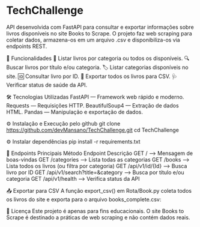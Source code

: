 # TechChallenge

API desenvolvida com FastAPI para consultar e exportar informações sobre livros disponíveis no site Books to Scrape.
O projeto faz web scraping para coletar dados, armazena-os em um arquivo .csv e disponibiliza-os via endpoints REST.

🚀 Funcionalidades
📖 Listar livros por categoria ou todos os disponíveis.
🔍 Buscar livros por título e/ou categoria.
🏷️ Listar categorias disponíveis no site.
🆔 Consultar livro por ID.
💾 Exportar todos os livros para CSV.
🩺 Verificar status de saúde da API.

🛠️ Tecnologias Utilizadas
FastAPI — Framework web rápido e moderno.
Requests — Requisições HTTP.
BeautifulSoup4 — Extração de dados HTML.
Pandas — Manipulação e exportação de dados.



⚙️ Instalação e Execução pelo github
git clone https://github.com/devMansano/TechChallenge.git
cd TechChallenge


⚙️ Instalar dependências
pip install -r requirements.txt


📌 Endpoints Principais
Método	Endpoint	Descrição
GET	/	--> Mensagem de boas-vindas
GET	/categories	--> Lista todas as categorias
GET	/books -->	Lista todos os livros (ou filtra por categoria)
GET	/api/v1/id/{Id} -->	Busca livro por ID
GET	/api/v1/search?title=&category -->	Busca por título e/ou categoria
GET	/api/v1/health -->	Verifica status da API



📤 Exportar para CSV
A função export_csv() em Rota/Book.py coleta todos os livros do site e exporta para o arquivo books_complete.csv:


📄 Licença
Este projeto é apenas para fins educacionais.
O site Books to Scrape é destinado a práticas de web scraping e não contém dados reais.